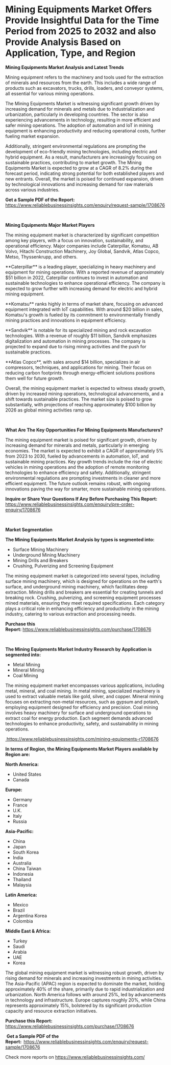 <p><h1>Mining Equipments Market Offers Provide Insightful Data for the Time Period from 2025 to 2032 and also Provide Analysis Based on Application, Type, and Region</h1></p><p><strong>Mining Equipments Market Analysis and Latest Trends</strong></p>
<p><p>Mining equipment refers to the machinery and tools used for the extraction of minerals and resources from the earth. This includes a wide range of products such as excavators, trucks, drills, loaders, and conveyor systems, all essential for various mining operations. </p><p>The Mining Equipments Market is witnessing significant growth driven by increasing demand for minerals and metals due to industrialization and urbanization, particularly in developing countries. The sector is also experiencing advancements in technology, resulting in more efficient and safer mining operations. The adoption of automation and IoT in mining equipment is enhancing productivity and reducing operational costs, further fueling market expansion.</p><p>Additionally, stringent environmental regulations are prompting the development of eco-friendly mining technologies, including electric and hybrid equipment. As a result, manufacturers are increasingly focusing on sustainable practices, contributing to market growth. The Mining Equipments Market is expected to grow at a CAGR of 8.2% during the forecast period, indicating strong potential for both established players and new entrants. Overall, the market is poised for continued expansion, driven by technological innovations and increasing demand for raw materials across various industries.</p></p>
<p><strong>Get a Sample PDF of the Report:&nbsp;</strong> <a href="https://www.reliablebusinessinsights.com/enquiry/request-sample/1708676?utm_campaign=1847&utm_medium=2&utm_source=Github&utm_content=ia&utm_term=10012025&utm_id=mining-equipments">https://www.reliablebusinessinsights.com/enquiry/request-sample/1708676</a></p>
<p>&nbsp;</p>
<p><strong>Mining Equipments Major Market Players</strong></p>
<p><p>The mining equipment market is characterized by significant competition among key players, with a focus on innovation, sustainability, and operational efficiency. Major companies include Caterpillar, Komatsu, AB Volvo, Hitachi Construction Machinery, Joy Global, Sandvik, Atlas Copco, Metso, Thyssenkrupp, and others.</p><p>**Caterpillar** is a leading player, specializing in heavy machinery and equipment for mining operations. With a reported revenue of approximately $51 billion in 2022, Caterpillar continues to invest in automation and sustainable technologies to enhance operational efficiency. The company is expected to grow further with increasing demand for electric and hybrid mining equipment.</p><p>**Komatsu** ranks highly in terms of market share, focusing on advanced equipment integrated with IoT capabilities. With around $20 billion in sales, Komatsu's growth is fueled by its commitment to environmentally friendly mining practices and innovations in equipment efficiency.</p><p>**Sandvik** is notable for its specialized mining and rock excavation technologies. With a revenue of roughly $11 billion, Sandvik emphasizes digitalization and automation in mining processes. The company is projected to expand due to rising mining activities and the push for sustainable practices.</p><p>**Atlas Copco**, with sales around $14 billion, specializes in air compressors, techniques, and applications for mining. Their focus on reducing carbon footprints through energy-efficient solutions positions them well for future growth.</p><p>Overall, the mining equipment market is expected to witness steady growth, driven by increased mining operations, technological advancements, and a shift towards sustainable practices. The market size is poised to grow substantially, with projections of reaching approximately $100 billion by 2026 as global mining activities ramp up.</p></p>
<p>&nbsp;</p>
<p><strong>What Are The Key Opportunities For Mining Equipments Manufacturers?</strong></p>
<p><p>The mining equipment market is poised for significant growth, driven by increasing demand for minerals and metals, particularly in emerging economies. The market is expected to exhibit a CAGR of approximately 5% from 2023 to 2030, fueled by advancements in automation, IoT, and sustainable mining practices. Key growth trends include the rise of electric vehicles in mining operations and the adoption of remote monitoring technologies to enhance efficiency and safety. Additionally, stringent environmental regulations are prompting investments in cleaner and more efficient equipment. The future outlook remains robust, with ongoing innovations paving the way for smarter, more sustainable mining operations.</p></p>
<p><strong>Inquire or Share Your Questions If Any Before Purchasing This Report:</strong> <a href="https://www.reliablebusinessinsights.com/enquiry/pre-order-enquiry/1708676?utm_campaign=1847&utm_medium=2&utm_source=Github&utm_content=ia&utm_term=10012025&utm_id=mining-equipments">https://www.reliablebusinessinsights.com/enquiry/pre-order-enquiry/1708676</a></p>
<p>&nbsp;</p>
<p><strong>Market Segmentation</strong></p>
<p><strong>The Mining Equipments Market Analysis by types is segmented into:</strong></p>
<p><ul><li>Surface Mining Machinery</li><li>Underground Mining Machinery</li><li>Mining Drills and Breakers</li><li>Crushing, Pulverizing and Screening Equipment</li></ul></p>
<p><p>The mining equipment market is categorized into several types, including surface mining machinery, which is designed for operations on the earth's surface, and underground mining machinery, which facilitates deep extraction. Mining drills and breakers are essential for creating tunnels and breaking rock. Crushing, pulverizing, and screening equipment processes mined materials, ensuring they meet required specifications. Each category plays a critical role in enhancing efficiency and productivity in the mining industry, catering to various extraction and processing needs.</p></p>
<p><strong>Purchase this Report:&nbsp;</strong><a href="https://www.reliablebusinessinsights.com/purchase/1708676?utm_campaign=1847&utm_medium=2&utm_source=Github&utm_content=ia&utm_term=10012025&utm_id=mining-equipments">https://www.reliablebusinessinsights.com/purchase/1708676</a></p>
<p>&nbsp;</p>
<p><strong>The Mining Equipments Market Industry Research by Application is segmented into:</strong></p>
<p><ul><li>Metal Mining</li><li>Mineral Mining</li><li>Coal Mining</li></ul></p>
<p><p>The mining equipment market encompasses various applications, including metal, mineral, and coal mining. In metal mining, specialized machinery is used to extract valuable metals like gold, silver, and copper. Mineral mining focuses on extracting non-metal resources, such as gypsum and potash, employing equipment designed for efficiency and precision. Coal mining involves heavy machinery for surface and underground operations to extract coal for energy production. Each segment demands advanced technologies to enhance productivity, safety, and sustainability in mining operations.</p></p>
<p><a href="https://www.reliablebusinessinsights.com/mining-equipments-r1708676?utm_campaign=1847&utm_medium=2&utm_source=Github&utm_content=ia&utm_term=10012025&utm_id=mining-equipments">&nbsp;https://www.reliablebusinessinsights.com/mining-equipments-r1708676</a></p>
<p><strong>In terms of Region, the Mining Equipments Market Players available by Region are:</strong></p>
<p>
    <p> <strong> North America: </strong>
        <ul>
            <li>United States</li>
            <li>Canada</li>
        </ul>
        </p> 
    <p> <strong> Europe: </strong>
        <ul>
            <li>Germany</li>
            <li>France</li>
            <li>U.K.</li>
            <li>Italy</li>
            <li>Russia</li>
        </ul>
        </p> 
    <p> <strong> Asia-Pacific: </strong>
        <ul>
            <li>China</li>
            <li>Japan</li>
            <li>South Korea</li>
            <li>India</li>
            <li>Australia</li>
            <li>China Taiwan</li>
            <li>Indonesia</li>
            <li>Thailand</li>
            <li>Malaysia</li>
        </ul>
        </p> 
    <p> <strong> Latin America: </strong>
        <ul>
            <li>Mexico</li>
            <li>Brazil</li>
            <li>Argentina Korea</li>
            <li>Colombia</li>
        </ul>
        </p> 
    <p> <strong> Middle East & Africa: </strong>
        <ul>
            <li>Turkey</li>
            <li>Saudi</li>
            <li>Arabia</li>
            <li>UAE</li>
            <li>Korea</li>
        </ul>
    </p>
    </p>
<p><p>The global mining equipment market is witnessing robust growth, driven by rising demand for minerals and increasing investments in mining activities. The Asia-Pacific (APAC) region is expected to dominate the market, holding approximately 40% of the share, primarily due to rapid industrialization and urbanization. North America follows with around 25%, led by advancements in technology and infrastructure. Europe captures roughly 20%, while China represents approximately 15%, bolstered by its significant production capacity and resource extraction initiatives.</p></p>
<p><strong>Purchase this Report: </strong><a href="https://www.reliablebusinessinsights.com/purchase/1708676?utm_campaign=1847&utm_medium=2&utm_source=Github&utm_content=ia&utm_term=10012025&utm_id=mining-equipments">https://www.reliablebusinessinsights.com/purchase/1708676</a></p>
<p>&nbsp;<strong>Get a Sample PDF of the Report:&nbsp;&nbsp;</strong><a href="https://www.reliablebusinessinsights.com/enquiry/request-sample/1708676?utm_campaign=1847&utm_medium=2&utm_source=Github&utm_content=ia&utm_term=10012025&utm_id=mining-equipments">https://www.reliablebusinessinsights.com/enquiry/request-sample/1708676</a></p>
<p><strong></strong></p>
<p>Check more reports on <a href="https://www.reliablebusinessinsights.com/?utm_campaign=1847&utm_medium=2&utm_source=Github&utm_content=ia&utm_term=10012025&utm_id=mining-equipments">https://www.reliablebusinessinsights.com/</a></p>